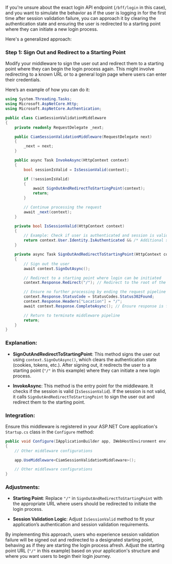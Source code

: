 If you're unsure about the exact login API endpoint (`/bff/login` in this case), and you want to simulate the behavior as if the user is logging in for the first time after session validation failure, you can approach it by clearing the authentication state and ensuring the user is redirected to a starting point where they can initiate a new login process.

Here's a generalized approach:

### Step 1: Sign Out and Redirect to a Starting Point

Modify your middleware to sign the user out and redirect them to a starting point where they can begin the login process again. This might involve redirecting to a known URL or to a general login page where users can enter their credentials.

Here’s an example of how you can do it:

```csharp
using System.Threading.Tasks;
using Microsoft.AspNetCore.Http;
using Microsoft.AspNetCore.Authentication;

public class CiamSessionValidationMiddleware
{
    private readonly RequestDelegate _next;

    public CiamSessionValidationMiddleware(RequestDelegate next)
    {
        _next = next;
    }

    public async Task InvokeAsync(HttpContext context)
    {
        bool sessionIsValid = IsSessionValid(context);

        if (!sessionIsValid)
        {
            await SignOutAndRedirectToStartingPoint(context);
            return;
        }

        // Continue processing the request
        await _next(context);
    }

    private bool IsSessionValid(HttpContext context)
    {
        // Example: Check if user is authenticated and session is valid
        return context.User.Identity.IsAuthenticated && /* Additional session validity checks */;
    }

    private async Task SignOutAndRedirectToStartingPoint(HttpContext context)
    {
        // Sign out the user
        await context.SignOutAsync();

        // Redirect to a starting point where login can be initiated
        context.Response.Redirect("/"); // Redirect to the root of the application or another suitable starting point

        // Ensure no further processing by ending the request pipeline
        context.Response.StatusCode = StatusCodes.Status302Found;
        context.Response.Headers["Location"] = "/";
        await context.Response.CompleteAsync(); // Ensure response is flushed and completed

        // Return to terminate middleware pipeline
        return;
    }
}
```

### Explanation:

- **SignOutAndRedirectToStartingPoint**: This method signs the user out using `context.SignOutAsync()`, which clears the authentication state (cookies, tokens, etc.). After signing out, it redirects the user to a starting point (`"/"` in this example) where they can initiate a new login process.
  
- **InvokeAsync**: This method is the entry point for the middleware. It checks if the session is valid (`IsSessionValid`). If the session is not valid, it calls `SignOutAndRedirectToStartingPoint` to sign the user out and redirect them to the starting point.

### Integration:

Ensure this middleware is registered in your ASP.NET Core application's `Startup.cs` class in the `Configure` method:

```csharp
public void Configure(IApplicationBuilder app, IWebHostEnvironment env)
{
    // Other middleware configurations

    app.UseMiddleware<CiamSessionValidationMiddleware>();

    // Other middleware configurations
}
```

### Adjustments:

- **Starting Point**: Replace `"/"` in `SignOutAndRedirectToStartingPoint` with the appropriate URL where users should be redirected to initiate the login process.
  
- **Session Validation Logic**: Adjust `IsSessionValid` method to fit your application’s authentication and session validation requirements.

By implementing this approach, users who experience session validation failure will be signed out and redirected to a designated starting point, behaving as if they are starting the login process afresh. Adjust the starting point URL (`"/"` in this example) based on your application's structure and where you want users to begin their login journey.
